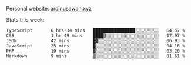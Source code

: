 Personal website: [ardinusawan.xyz](https://ardinusawan.xyz)

Stats this week:
<!--START_SECTION:waka-->

```text
TypeScript       6 hrs 34 mins   ████████████████░░░░░░░░░   64.57 %
CSS              1 hr 49 mins    ████▒░░░░░░░░░░░░░░░░░░░░   17.97 %
JSON             42 mins         █▓░░░░░░░░░░░░░░░░░░░░░░░   06.93 %
JavaScript       25 mins         █░░░░░░░░░░░░░░░░░░░░░░░░   04.16 %
PHP              19 mins         ▓░░░░░░░░░░░░░░░░░░░░░░░░   03.20 %
Markdown         9 mins          ▒░░░░░░░░░░░░░░░░░░░░░░░░   01.61 %
```

<!--END_SECTION:waka-->
